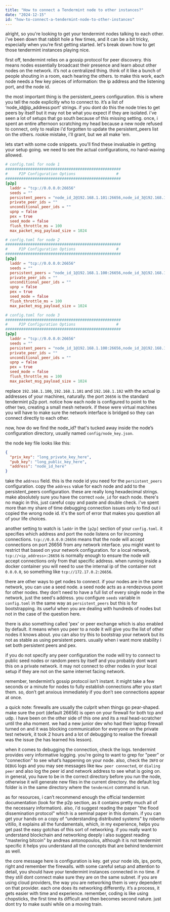 ```yaml
---
title: "How to connect a Tendermint node to other instances?"
date: "2024-12-15"
id: "how-to-connect-a-tendermint-node-to-other-instances"
---
```


alright, so you're looking to get your tendermint nodes talking to each other. i've been down that rabbit hole a few times, and it can be a bit tricky, especially when you’re first getting started. let's break down how to get those tendermint instances playing nice.

first off, tendermint relies on a gossip protocol for peer discovery. this means nodes essentially broadcast their presence and learn about other nodes on the network. it’s not a centralized thing. think of it like a bunch of people shouting in a room, each hearing the others. to make this work, each node needs a few key pieces of information: the ip address and the listening port, and the node id.

the most important thing is the persistent_peers configuration. this is where you tell the node explicitly who to connect to. it’s a list of ‘node_id@ip_address:port’ strings. if you dont do this the node tries to get peers by itself but it may not be what you expect if they are isolated. i've seen a lot of setups that go south because of this missing setting. once, i spent an entire afternoon scratching my head because a new node refused to connect, only to realize i'd forgotten to update the persistent_peers list on the others. rookie mistake, i'll grant, but we all make 'em.

lets start with some code snippets. you'll find these invaluable in getting your setup going. we need to see the actual configurations, no hand-waving allowed.

```toml
# config.toml for node 1
###################################################
#     P2P Configuration Options                  #
###################################################
[p2p]
  laddr = "tcp://0.0.0.0:26656"
  seeds = ""
  persistent_peers = "node_id_2@192.168.1.101:26656,node_id_3@192.168.1.102:26656"
  private_peer_ids = ""
  unconditional_peer_ids = ""
  upnp = false
  pex = true
  seed_mode = false
  flush_throttle_ms = 100
  max_packet_msg_payload_size = 1024
```

```toml
# config.toml for node 2
###################################################
#     P2P Configuration Options                  #
###################################################
[p2p]
  laddr = "tcp://0.0.0.0:26656"
  seeds = ""
  persistent_peers = "node_id_1@192.168.1.100:26656,node_id_3@192.168.1.102:26656"
  private_peer_ids = ""
  unconditional_peer_ids = ""
  upnp = false
  pex = true
  seed_mode = false
  flush_throttle_ms = 100
  max_packet_msg_payload_size = 1024
```

```toml
# config.toml for node 3
###################################################
#     P2P Configuration Options                  #
###################################################
[p2p]
  laddr = "tcp://0.0.0.0:26656"
  seeds = ""
  persistent_peers = "node_id_1@192.168.1.100:26656,node_id_2@192.168.1.101:26656"
  private_peer_ids = ""
  unconditional_peer_ids = ""
  upnp = false
  pex = true
  seed_mode = false
  flush_throttle_ms = 100
  max_packet_msg_payload_size = 1024
```

replace `192.168.1.100`, `192.168.1.101` and `192.168.1.102` with the actual ip addresses of your machines, naturally. the port `26656` is the standard tendermint p2p port. notice how each node is configured to point to the other two, creating a small mesh network. if these were virtual machines you will have to make sure the network interface is bridged so they can connect directly to each other.

now, how do we find the node_id? that's tucked away inside the node’s configuration directory, usually named `config/node_key.json`.

the node key file looks like this:

```json
{
  "priv_key": "long_private_key_here",
  "pub_key": "long_public_key_here",
  "address": "node_id_here"
}
```
take the `address` field. this is the node id you need for the `persistent_peers` configuration. copy the `address` value for each node and add to the persistent_peers configuration. these are really long hexadecimal strings. make absolutely sure you have the correct `node_id` for each node. there's no magic in this, just careful copy and paste and double check. i've spent more than my share of time debugging connection issues only to find out i copied the wrong node id. it's the sort of error that makes you question all of your life choices.

another setting to watch is `laddr` in the `[p2p]` section of your `config.toml`. it specifies which address and port the node listens on for incoming connections. `tcp://0.0.0.0:26656` means that the node will accept connections on port 26656 from any network interface. you might want to restrict that based on your network configuration. for a local network, `tcp://<ip_address>:26656` is normally enough to ensure the node will accept connections only from that specific address. when running inside a docker container you will need to use the internal ip of the container not `0.0.0.0`, so something like `tcp://172.17.0.2:26656`.

there are other ways to get nodes to connect. if your nodes are in the same network, you can use a seed node. a seed node acts as a rendezvous point for other nodes. they don’t need to have a full list of every single node in the network, just the seed's address. you configure `seeds` variable in `config.toml` in the same way as `persistent_peers` but this is for bootstrapping. its useful when you are dealing with hundreds of nodes but not in the case of the question here.

there is also something called 'pex' or peer exchange which is also enabled by default. it means when you peer to a node it will give you the list of other nodes it knows about. you can also try this to bootstrap your network but its not as stable as using persistent peers. usually when i want more stability i set both persistent peers and pex.

if you do not specify any peer configuration the node will try to connect to public seed nodes or random peers by itself and you probably dont want this on a private network. it may not connect to other nodes in your local setup if they are not on the same internet facing network.

remember, tendermint’s gossip protocol isn’t instant. it might take a few seconds or a minute for nodes to fully establish connections after you start them. so, don’t get anxious immediately if you don’t see connections appear at once.

a quick note: firewalls are usually the culprit when things go pear-shaped. make sure the port (default 26656) is open on your firewall for both tcp and udp. i have been on the other side of this one and its a real head-scratcher until the aha moment. we had a new junior dev who had their laptop firewall turned on and it was blocking communication for everyone on the private test network, it took 2 hours and a lot of debugging to realise the firewall was the issue (he has learned his lesson).

when it comes to debugging the connection, check the logs. tendermint provides very informative logging. you're going to want to grep for "peer" or "connection" to see what’s happening on your node. also, check the `INFO` or `DEBUG` logs and you may see messages like `New peer connected`, or `dialing peer` and also log the peer id and network address to see what is going on. in general, you have to be in the correct directory before you run the node, otherwise it will generate new files in the current directory. the default log folder is in the same directory where the `tendermint` command is run.

as for resources, i can’t recommend enough the official tendermint documentation (look for the p2p section, as it contains pretty much all of the necessary information). also, i'd suggest reading the paper "the flood dissemination protocol" which is a seminal paper in this domain. if you can get your hands on a copy of “understanding distributed systems” by roberto vitillo, it explains all the fundamentals, which, in my experience, helps you get past the easy gotchas of this sort of networking. if you really want to understand blockchain and networking deeply i also suggest reading "mastering bitcoin" by andreas antonopoulos, although it is not tendermint specific it helps you understand all the concepts that are behind tendermint as well.

the core message here is configuration is key. get your node ids, ips, ports, right and remember the firewalls. with some careful setup and attention to detail, you should have your tendermint instances connected in no time. if they still dont connect make sure they are on the same subnet. if you are using cloud providers, the way you are networking them is very dependent on that provider. each one does its networking differently. it’s a process, it gets easier with time and experience. remember, coding is like using chopsticks, the first time its difficult and then becomes second nature. just dont try to make sushi while on a moving train.

